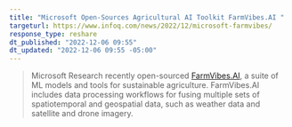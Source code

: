 ```yaml
---
title: "Microsoft Open-Sources Agricultural AI Toolkit FarmVibes.AI "
targeturl: https://www.infoq.com/news/2022/12/microsoft-farmvibes/
response_type: reshare
dt_published: "2022-12-06 09:55"
dt_updated: "2022-12-06 09:55 -05:00"
---
```


> Microsoft Research recently open-sourced [FarmVibes.AI](https://www.microsoft.com/en-us/research/project/project-farmvibes/articles/farmvibes-ai/), a suite of ML models and tools for sustainable agriculture. FarmVibes.AI includes data processing workflows for fusing multiple sets of spatiotemporal and geospatial data, such as weather data and satellite and drone imagery.